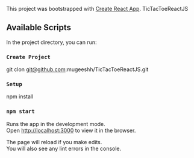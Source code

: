 This project was bootstrapped with [Create React App](https://github.com/facebook/create-react-app).
TicTacToeReactJS
## Available Scripts

In the project directory, you can run:
### `Create Project`
git clon git@github.com:mugeeshh/TicTacToeReactJS.git

### `Setup`
npm install


### `npm start`

Runs the app in the development mode.<br>
Open [http://localhost:3000](http://localhost:3000) to view it in the browser.

The page will reload if you make edits.<br>
You will also see any lint errors in the console.
 
